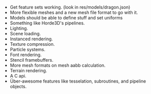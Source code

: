 - Get feature sets working. (look in res/models/dragon.json)
- More flexible meshes and a new mesh file format to go with it.
- Models should be able to define stuff and set uniforms
- Something like Horde3D's pipelines.
- Lighting.
- Scene loading.
- Instanced rendering.
- Texture compression.
- Particle systems.
- Font rendering.
- Stencil framebuffers.
- More mesh formats on mesh aabb calculation.
- Terrain rendering.
- A C api.
- Über-awesome features like tesselation, subroutines, and pipeline objects.
